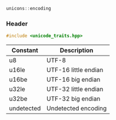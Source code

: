 ```c++
unicons::encoding
```
### Header

```c++
#include <unicode_traits.hpp>
```
Constant | Description
---------|------------------------------
u8       | UTF-8
u16le    | UTF-16 little endian
u16be    | UTF-16 big endian    
u32le    | UTF-32 little endian
u32be    | UTF-32 big endian
undetected  | Undetected encoding


